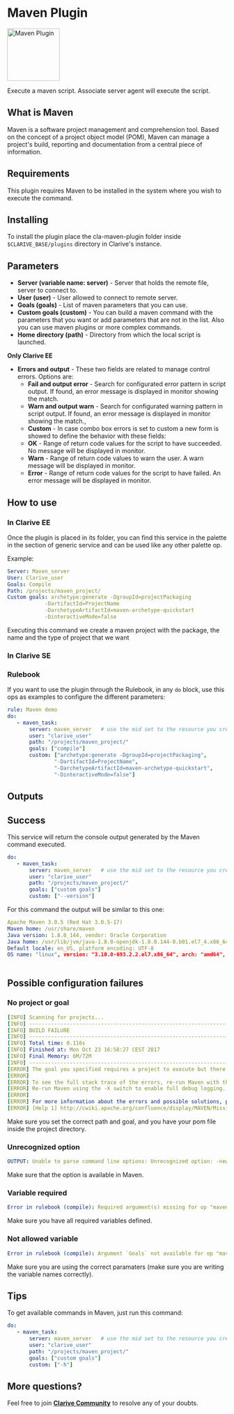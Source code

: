 # Maven Plugin

<img src="https://cdn.rawgit.com/clarive/cla-maven-plugin/master/public/icon/maven.svg?sanitize=true" alt="Maven Plugin" title="Maven Plugin" width="120" height="120">

Execute a maven script. Associate server agent will execute the script.

## What is Maven

Maven is a software project management and comprehension tool. Based on the concept of a project object model (POM), Maven can manage a project's build, reporting and documentation from a central piece of information.

## Requirements

This plugin requires Maven to be installed in the system where you wish to execute the command.

## Installing

To install the plugin place the cla-maven-plugin folder inside `$CLARIVE_BASE/plugins`
directory in Clarive's instance.

## Parameters

- **Server (variable name: server)** - Server that holds the remote file, server to connect to.
- **User (user)** - User allowed to connect to remote server.
- **Goals (goals)** - List of maven parameters that you can use.
- **Custom goals (custom)** - You can build a maven command with the parameters that you want or add parameters that are not in the list. Also you can use maven plugins or more complex commands. 
- **Home directory (path)** - Directory from which the local script is launched.

**Only Clarive EE**

- **Errors and output** - These two fields are related to manage control errors. Options are:
   - **Fail and output error** - Search for configurated error pattern in script output. If found, an error message is displayed in monitor showing the match.
   - **Warn and output warn** - Search for configurated warning pattern in script output. If found, an error message is displayed in monitor showing the match.,
   - **Custom** - In case combo box errors is set to custom a new form is showed to define the behavior with these fields:
   - **OK** - Range of return code values for the script to have succeeded. No message will be displayed in monitor.
   - **Warn** - Range of return code values to warn the user. A warn message will be displayed in monitor.
   - **Error** - Range of return code values for the script to have failed. An error message will be displayed in monitor.

## How to use

### In Clarive EE

Once the plugin is placed in its folder, you can find this service in the palette in the section of generic service and can be used like any other palette op.

Example:

```yaml
Server: Maven_server
User: Clarive_user
Goals: Compile
Path: /projects/maven_project/
Custom goals: archetype:generate -DgroupId=projectPackaging
            -DartifactId=ProjectName
            -DarchetypeArtifactId=maven-archetype-quickstart
            -DinteractiveMode=false
```

Executing this command we create a maven project with the package, the name and the type of project that we want

### In Clarive SE

### Rulebook

If you want to use the plugin through the Rulebook, in any `do` block, use this ops as examples to configure the different parameters:

```yaml
rule: Maven demo
do:
   - maven_task:
       server: maven_server   # use the mid set to the resource you created
       user: "clarive_user"
       path: "/projects/maven_project/"
       goals: ["compile"]           
       custom: ["archetype:generate -DgroupId=projectPackaging",
               "-DartifactId=ProjectName",
               "-DarchetypeArtifactId=maven-archetype-quickstart",
               "-DinteractiveMode=false"]
```

## Outputs

## Success

This service will return the console output generated by the Maven command executed.

```yaml
do:
   - maven_task:
       server: maven_server   # use the mid set to the resource you created
       user: "clarive_user"
       path: "/projects/maven_project/"
       goals: ["custom goals"]
       custom: ["--version"]
```

For this command the output will be similar to this one:

```yaml
Apache Maven 3.0.5 (Red Hat 3.0.5-17)
Maven home: /usr/share/maven
Java version: 1.8.0_144, vendor: Oracle Corporation
Java home: /usr/lib/jvm/java-1.8.0-openjdk-1.8.0.144-0.b01.el7_4.x86_64/jre
Default locale: en_US, platform encoding: UTF-8
OS name: "linux", version: "3.10.0-693.2.2.el7.x86_64", arch: "amd64", family: "unix"
 
```

## Possible configuration failures

### No project or goal

```yaml
[INFO] Scanning for projects...
[INFO] ------------------------------------------------------------------------
[INFO] BUILD FAILURE
[INFO] ------------------------------------------------------------------------
[INFO] Total time: 0.116s
[INFO] Finished at: Mon Oct 23 16:58:27 CEST 2017
[INFO] Final Memory: 6M/72M
[INFO] ------------------------------------------------------------------------
[ERROR] The goal you specified requires a project to execute but there is no POM in this directory (/opt/clarive/mvnproject). Please verify you invoked Maven from the correct directory. -> [Help 1]
[ERROR]
[ERROR] To see the full stack trace of the errors, re-run Maven with the -e switch.
[ERROR] Re-run Maven using the -X switch to enable full debug logging.
[ERROR]
[ERROR] For more information about the errors and possible solutions, please read the following articles:
[ERROR] [Help 1] http://cwiki.apache.org/confluence/display/MAVEN/MissingProjectException
```

Make sure you set the correct path and goal, and you have your pom file inside the project directory.

### Unrecognized option

```yaml
OUTPUT: Unable to parse command line options: Unrecognized option: -newoption
```

Make sure that the option is available in Maven.

### Variable required

```yaml
Error in rulebook (compile): Required argument(s) missing for op "maven_task": "task"
```

Make sure you have all required variables defined.

### Not allowed variable

```yaml
Error in rulebook (compile): Argument `Goals` not available for op "maven_task"
```

Make sure you are using the correct paramaters (make sure you are writing the variable names correctly).

## Tips

To get available commands in Maven, just run this command:

```yaml
do:
   - maven_task:
       server: maven_server   # use the mid set to the resource you created
       user: "clarive_user"
       path: "/projects/maven_project/"
       goals: ["custom goals"]
       custom: ["-h"]
```

## More questions?

Feel free to join **[Clarive Community](https://community.clarive.com/)** to resolve any of your doubts.